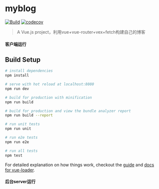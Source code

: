 # myblog
[![Build](https://img.shields.io/travis/WeiRu1016/myblog.svg)](https://travis-ci.org/WeiRu1016/myblog.svg?branch=master)
[![codecov](https://codecov.io/gh/WeiRu1016/myblog/branch/master/graph/badge.svg)](https://codecov.io/gh/WeiRu1016/myblog)
> A Vue.js project，利用vue+vue-router+vex+fetch构建自己的博客


#### 客户端运行

## Build Setup

``` bash
# install dependencies
npm install

# serve with hot reload at localhost:8080
npm run dev

# build for production with minification
npm run build

# build for production and view the bundle analyzer report
npm run build --report

# run unit tests
npm run unit

# run e2e tests
npm run e2e

# run all tests
npm test
```

For detailed explanation on how things work, checkout the [guide](http://vuejs-templates.github.io/webpack/) and [docs for vue-loader](http://vuejs.github.io/vue-loader).

#### 后台server运行